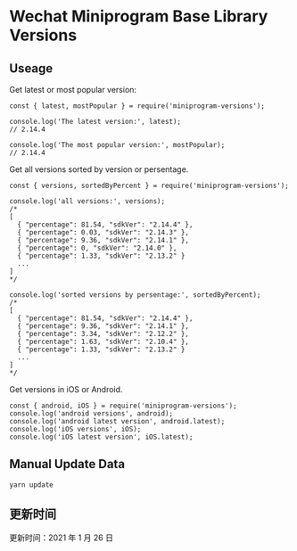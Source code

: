 
# Wechat Miniprogram Base Library Versions

## Useage

Get latest or most popular version:

```;
const { latest, mostPopular } = require('miniprogram-versions');

console.log('The latest version:', latest);
// 2.14.4

console.log('The most popular version:', mostPopular);
// 2.14.4

```

Get all versions sorted by version or persentage.

```
const { versions, sortedByPercent } = require('miniprogram-versions');

console.log('all versions:', versions);
/*
[
  { "percentage": 81.54, "sdkVer": "2.14.4" },
  { "percentage": 0.03, "sdkVer": "2.14.3" },
  { "percentage": 9.36, "sdkVer": "2.14.1" },
  { "percentage": 0, "sdkVer": "2.14.0" },
  { "percentage": 1.33, "sdkVer": "2.13.2" }
  ...
]
*/

console.log('sorted versions by persentage:', sortedByPercent);
/*
[
  { "percentage": 81.54, "sdkVer": "2.14.4" },
  { "percentage": 9.36, "sdkVer": "2.14.1" },
  { "percentage": 3.34, "sdkVer": "2.12.2" },
  { "percentage": 1.63, "sdkVer": "2.10.4" },
  { "percentage": 1.33, "sdkVer": "2.13.2" }
  ...
]
*/
```

Get versions in iOS or Android.

```
const { android, iOS } = require('miniprogram-versions');
console.log('android versions', android);
console.log('android latest version', android.latest);
console.log('iOS versions', iOS);
console.log('iOS latest version', iOS.latest);
```

## Manual Update Data

```
yarn update
```

## 更新时间

更新时间：2021 年 1 月 26 日
